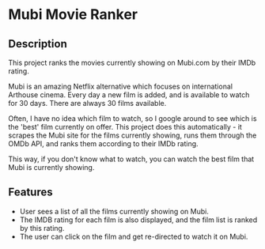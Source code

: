 # Mubi Movie Ranker

## Description

This project ranks the movies currently showing on Mubi.com by their IMDb rating.

Mubi is an amazing Netflix alternative which focuses on international Arthouse cinema. Every day a new film is added, and is available to watch for 30 days. There are always 30 films available.

Often, I have no idea which film to watch, so I google around to see which is the 'best' film currently on offer. This project does this automatically - it scrapes the Mubi site for the films currently showing, runs them through the OMDb API, and ranks them according to their IMDb rating.

This way, if you don't know what to watch, you can watch the best film that Mubi is currently showing.

## Features

  * User sees a list of all the films currently showing on Mubi.
  * The IMDB rating for each film is also displayed, and the film list is ranked by this rating.
  * The user can click on the film and get re-directed to watch it on Mubi.
